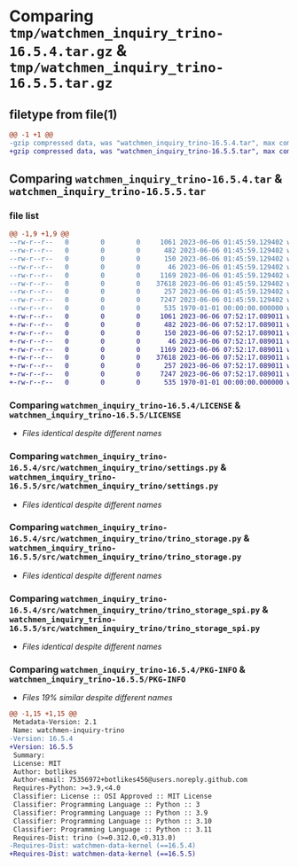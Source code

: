 # Comparing `tmp/watchmen_inquiry_trino-16.5.4.tar.gz` & `tmp/watchmen_inquiry_trino-16.5.5.tar.gz`

## filetype from file(1)

```diff
@@ -1 +1 @@
-gzip compressed data, was "watchmen_inquiry_trino-16.5.4.tar", max compression
+gzip compressed data, was "watchmen_inquiry_trino-16.5.5.tar", max compression
```

## Comparing `watchmen_inquiry_trino-16.5.4.tar` & `watchmen_inquiry_trino-16.5.5.tar`

### file list

```diff
@@ -1,9 +1,9 @@
--rw-r--r--   0        0        0     1061 2023-06-06 01:45:59.129402 watchmen_inquiry_trino-16.5.4/LICENSE
--rw-r--r--   0        0        0      482 2023-06-06 01:45:59.129402 watchmen_inquiry_trino-16.5.4/pyproject.toml
--rw-r--r--   0        0        0      150 2023-06-06 01:45:59.129402 watchmen_inquiry_trino-16.5.4/src/watchmen_inquiry_trino/__init__.py
--rw-r--r--   0        0        0       46 2023-06-06 01:45:59.129402 watchmen_inquiry_trino-16.5.4/src/watchmen_inquiry_trino/exception.py
--rw-r--r--   0        0        0     1169 2023-06-06 01:45:59.129402 watchmen_inquiry_trino-16.5.4/src/watchmen_inquiry_trino/settings.py
--rw-r--r--   0        0        0    37618 2023-06-06 01:45:59.129402 watchmen_inquiry_trino-16.5.4/src/watchmen_inquiry_trino/trino_storage.py
--rw-r--r--   0        0        0      257 2023-06-06 01:45:59.129402 watchmen_inquiry_trino-16.5.4/src/watchmen_inquiry_trino/trino_storage_helper.py
--rw-r--r--   0        0        0     7247 2023-06-06 01:45:59.129402 watchmen_inquiry_trino-16.5.4/src/watchmen_inquiry_trino/trino_storage_spi.py
--rw-r--r--   0        0        0      535 1970-01-01 00:00:00.000000 watchmen_inquiry_trino-16.5.4/PKG-INFO
+-rw-r--r--   0        0        0     1061 2023-06-06 07:52:17.089011 watchmen_inquiry_trino-16.5.5/LICENSE
+-rw-r--r--   0        0        0      482 2023-06-06 07:52:17.089011 watchmen_inquiry_trino-16.5.5/pyproject.toml
+-rw-r--r--   0        0        0      150 2023-06-06 07:52:17.089011 watchmen_inquiry_trino-16.5.5/src/watchmen_inquiry_trino/__init__.py
+-rw-r--r--   0        0        0       46 2023-06-06 07:52:17.089011 watchmen_inquiry_trino-16.5.5/src/watchmen_inquiry_trino/exception.py
+-rw-r--r--   0        0        0     1169 2023-06-06 07:52:17.089011 watchmen_inquiry_trino-16.5.5/src/watchmen_inquiry_trino/settings.py
+-rw-r--r--   0        0        0    37618 2023-06-06 07:52:17.089011 watchmen_inquiry_trino-16.5.5/src/watchmen_inquiry_trino/trino_storage.py
+-rw-r--r--   0        0        0      257 2023-06-06 07:52:17.089011 watchmen_inquiry_trino-16.5.5/src/watchmen_inquiry_trino/trino_storage_helper.py
+-rw-r--r--   0        0        0     7247 2023-06-06 07:52:17.089011 watchmen_inquiry_trino-16.5.5/src/watchmen_inquiry_trino/trino_storage_spi.py
+-rw-r--r--   0        0        0      535 1970-01-01 00:00:00.000000 watchmen_inquiry_trino-16.5.5/PKG-INFO
```

### Comparing `watchmen_inquiry_trino-16.5.4/LICENSE` & `watchmen_inquiry_trino-16.5.5/LICENSE`

 * *Files identical despite different names*

### Comparing `watchmen_inquiry_trino-16.5.4/src/watchmen_inquiry_trino/settings.py` & `watchmen_inquiry_trino-16.5.5/src/watchmen_inquiry_trino/settings.py`

 * *Files identical despite different names*

### Comparing `watchmen_inquiry_trino-16.5.4/src/watchmen_inquiry_trino/trino_storage.py` & `watchmen_inquiry_trino-16.5.5/src/watchmen_inquiry_trino/trino_storage.py`

 * *Files identical despite different names*

### Comparing `watchmen_inquiry_trino-16.5.4/src/watchmen_inquiry_trino/trino_storage_spi.py` & `watchmen_inquiry_trino-16.5.5/src/watchmen_inquiry_trino/trino_storage_spi.py`

 * *Files identical despite different names*

### Comparing `watchmen_inquiry_trino-16.5.4/PKG-INFO` & `watchmen_inquiry_trino-16.5.5/PKG-INFO`

 * *Files 19% similar despite different names*

```diff
@@ -1,15 +1,15 @@
 Metadata-Version: 2.1
 Name: watchmen-inquiry-trino
-Version: 16.5.4
+Version: 16.5.5
 Summary: 
 License: MIT
 Author: botlikes
 Author-email: 75356972+botlikes456@users.noreply.github.com
 Requires-Python: >=3.9,<4.0
 Classifier: License :: OSI Approved :: MIT License
 Classifier: Programming Language :: Python :: 3
 Classifier: Programming Language :: Python :: 3.9
 Classifier: Programming Language :: Python :: 3.10
 Classifier: Programming Language :: Python :: 3.11
 Requires-Dist: trino (>=0.312.0,<0.313.0)
-Requires-Dist: watchmen-data-kernel (==16.5.4)
+Requires-Dist: watchmen-data-kernel (==16.5.5)
```


